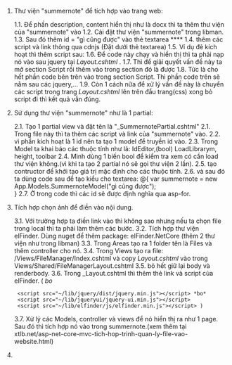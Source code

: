 ﻿ 1. Thư viện "summernote" để tích hợp vào trang web:
	
	1.1. Để phần description, content hiển thị như là docx thì ta thêm thư viện của "summernote" vào 
 	1.2. Cài đặt thư viện "summernote" trong libman.
	1.3. Sau đó thêm id = "gì cũng được" vào thẻ textarea ****
	1.4. thêm các script và link thông qua cdnjs (Đặt dưới thẻ textarea)
	1.5. Ví dụ đẻ kích hoạt thì thêm script sau:
		<script>
			$(document).ready(function() {
				$('#gì cũng được').summernote({
				height: 120,
					toolbar: [
						['style', ['style']],
						['font', ['bold', 'italic', 'underline', 'clear']],
						['fontname', ['fontname']],
						['color', ['color']],
						['para', ['ul', 'ol', 'paragraph']],
						['height', ['height']],
						['table', ['table']],
						['insert', ['link', 'picture', 'video']],
						['view', ['fullscreen', 'codeview', 'help']]
					]
				});
			});
		</script>
	1.6. Để code này chạy và hiển thị thì ta phải nạp nó vào sau jquery tại _Layout.cshtml_ .
	1.7. Thì để giải quyết vấn đề này ta mở section Script rồi thêm vào trong section đó là được
	1.8. Tức là cho hết phần code bên trên vào trong section Script. Thì phần code trên sẽ nằm sau các jquery,...
	1.9. Còn 1 cách nữa để xử lý vấn đề này là chuyển các script trong trang _Layout.cshtml_ lên trên đầu trang(css) xong bỏ script đi thì kết quả vẫn đúng.

2. Sử dụng thư viện "summernote" như là 1 partial:

	2.1. Tạo 1 partial view và đặt tên là "_SummernotePartial.cshtml"
	2.1. Trong file này thì ta thêm các script và link của "summernote" vào.
	2.2. vì phần kích hoạt là 1 id nên ta tạo 1 model để truyền id vào.
	2.3. Trong Model ta khai báo các thuộc tính như là: IdEditor,(bool) LoadLibrarym, height, toolbar
	2.4. Mình dùng 1 biến bool để kiểm tra xem có cần load thư viện không.(vì khi ta tạo 2 partial nó sẽ gọi thư viện 2 lần).
	2.5. tạo contructor để khởi tạo giá trị mặc định cho các thuộc tính.
	2.6. và sau đó ta dùng code sau để tạo kiểu cho textarea:
		@{
			var summernote = new App.Models.SummernoteModel("gì cũng được");								
		}
		<partial name="_SummernotePartial" model="summernote" />
	2.7. Ở trong code thì các id sẽ được định nghĩa qua asp-for.

3. Tích hợp chọn ảnh để điền vào nội dung.
					
	3.1. Với trường hợp ta điền link vào thì không sao nhưng nếu ta chọn file trong local thì ta phải làm thêm các bước.
	3.2. Tích hợp thư viện elFinder. Dùng nuget để thêm package: elFinder.NetCore (thêm 2 thư viện như trong libman)
	3.3. Trong Areas tạo ra 1 folder tên là Files và thêm controller cho nó.
	3.4. Trong Views tạo ra file: /Views/FileManager/Index.cshtml và copy _Layout.cshtml_ vào trong Views/Shared/FileManagerLayout.cshtml
	3.5. bỏ hết giữ lại body và renderbody.
	3.6. Trong _Layout.cshtml thì thêm thẻ link và script của elFinder.
		(<link rel="stylesheet" href="~/lib/jqueryui/themes/base/theme.css" />
		<link rel="stylesheet" href="~/lib/jqueryui/themes/base/jquery-ui.css" />
		<link rel="stylesheet" href="~/lib/elfinder/css/elfinder.full.css" />
		<link rel="stylesheet" href="~/lib/elfinder/css/theme.min.css" />
		<link rel="stylesheet" href="~/css/elfinder-material-theme/Material/css/theme-gray.css" /> *bo*
    
		<script src="~/lib/jquery/dist/jquery.min.js"></script> *bo*
		<script src="~/lib/jqueryui/jquery-ui.min.js"></script>
		<script src="~/lib/elfinder/js/elfinder.min.js"></script> )
	3.7. Xử lý các Models, controller và views để nó hiển thị ra như 1 page. Sau đó thì tích hợp nó vào trong summernote.(xem thêm tại xtlb.net/asp-net-core-mvc-tich-hop-trinh-quan-ly-file-vao-website.html)

1. 